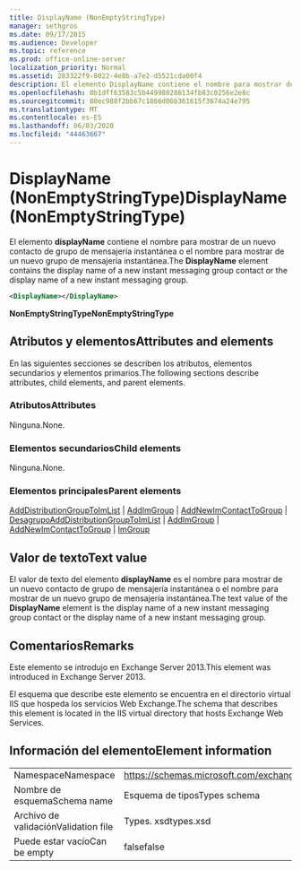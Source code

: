 ```yaml
---
title: DisplayName (NonEmptyStringType)
manager: sethgros
ms.date: 09/17/2015
ms.audience: Developer
ms.topic: reference
ms.prod: office-online-server
localization_priority: Normal
ms.assetid: 283322f9-8022-4e8b-a7e2-d5521cda00f4
description: El elemento DisplayName contiene el nombre para mostrar de un nuevo contacto de grupo de mensajería instantánea o el nombre para mostrar de un nuevo grupo de mensajería instantánea.
ms.openlocfilehash: 0b1dff63583c5b449980288134fb83c0256e2e8c
ms.sourcegitcommit: 88ec988f2bb67c1866d06b361615f3674a24e795
ms.translationtype: MT
ms.contentlocale: es-ES
ms.lasthandoff: 06/03/2020
ms.locfileid: "44463667"
---
```

# <a name="displayname-nonemptystringtype"></a><span data-ttu-id="69633-103">DisplayName (NonEmptyStringType)</span><span class="sxs-lookup"><span data-stu-id="69633-103">DisplayName (NonEmptyStringType)</span></span>

<span data-ttu-id="69633-104">El elemento **displayName** contiene el nombre para mostrar de un nuevo contacto de grupo de mensajería instantánea o el nombre para mostrar de un nuevo grupo de mensajería instantánea.</span><span class="sxs-lookup"><span data-stu-id="69633-104">The **DisplayName** element contains the display name of a new instant messaging group contact or the display name of a new instant messaging group.</span></span> 
  
```XML
<DisplayName></DisplayName>
```

 <span data-ttu-id="69633-105">**NonEmptyStringType**</span><span class="sxs-lookup"><span data-stu-id="69633-105">**NonEmptyStringType**</span></span>
## <a name="attributes-and-elements"></a><span data-ttu-id="69633-106">Atributos y elementos</span><span class="sxs-lookup"><span data-stu-id="69633-106">Attributes and elements</span></span>

<span data-ttu-id="69633-107">En las siguientes secciones se describen los atributos, elementos secundarios y elementos primarios.</span><span class="sxs-lookup"><span data-stu-id="69633-107">The following sections describe attributes, child elements, and parent elements.</span></span>
  
### <a name="attributes"></a><span data-ttu-id="69633-108">Atributos</span><span class="sxs-lookup"><span data-stu-id="69633-108">Attributes</span></span>

<span data-ttu-id="69633-109">Ninguna.</span><span class="sxs-lookup"><span data-stu-id="69633-109">None.</span></span>
  
### <a name="child-elements"></a><span data-ttu-id="69633-110">Elementos secundarios</span><span class="sxs-lookup"><span data-stu-id="69633-110">Child elements</span></span>

<span data-ttu-id="69633-111">Ninguna.</span><span class="sxs-lookup"><span data-stu-id="69633-111">None.</span></span>
  
### <a name="parent-elements"></a><span data-ttu-id="69633-112">Elementos principales</span><span class="sxs-lookup"><span data-stu-id="69633-112">Parent elements</span></span>

<span data-ttu-id="69633-113">[AddDistributionGroupToImList](adddistributiongrouptoimlist.md)  |  [AddImGroup](addimgroup.md)  |  [AddNewImContactToGroup](addnewimcontacttogroup.md)  |  [Desagrupo](imgroup.md)</span><span class="sxs-lookup"><span data-stu-id="69633-113">[AddDistributionGroupToImList](adddistributiongrouptoimlist.md) | [AddImGroup](addimgroup.md) | [AddNewImContactToGroup](addnewimcontacttogroup.md) | [ImGroup](imgroup.md)</span></span>
  
## <a name="text-value"></a><span data-ttu-id="69633-114">Valor de texto</span><span class="sxs-lookup"><span data-stu-id="69633-114">Text value</span></span>

<span data-ttu-id="69633-115">El valor de texto del elemento **displayName** es el nombre para mostrar de un nuevo contacto de grupo de mensajería instantánea o el nombre para mostrar de un nuevo grupo de mensajería instantánea.</span><span class="sxs-lookup"><span data-stu-id="69633-115">The text value of the **DisplayName** element is the display name of a new instant messaging group contact or the display name of a new instant messaging group.</span></span> 
  
## <a name="remarks"></a><span data-ttu-id="69633-116">Comentarios</span><span class="sxs-lookup"><span data-stu-id="69633-116">Remarks</span></span>

<span data-ttu-id="69633-117">Este elemento se introdujo en Exchange Server 2013.</span><span class="sxs-lookup"><span data-stu-id="69633-117">This element was introduced in Exchange Server 2013.</span></span>
  
<span data-ttu-id="69633-118">El esquema que describe este elemento se encuentra en el directorio virtual IIS que hospeda los servicios Web Exchange.</span><span class="sxs-lookup"><span data-stu-id="69633-118">The schema that describes this element is located in the IIS virtual directory that hosts Exchange Web Services.</span></span>
  
## <a name="element-information"></a><span data-ttu-id="69633-119">Información del elemento</span><span class="sxs-lookup"><span data-stu-id="69633-119">Element information</span></span>

|||
|:-----|:-----|
|<span data-ttu-id="69633-120">Namespace</span><span class="sxs-lookup"><span data-stu-id="69633-120">Namespace</span></span>  <br/> |https://schemas.microsoft.com/exchange/services/2006/types  <br/> |
|<span data-ttu-id="69633-121">Nombre de esquema</span><span class="sxs-lookup"><span data-stu-id="69633-121">Schema name</span></span>  <br/> |<span data-ttu-id="69633-122">Esquema de tipos</span><span class="sxs-lookup"><span data-stu-id="69633-122">Types schema</span></span>  <br/> |
|<span data-ttu-id="69633-123">Archivo de validación</span><span class="sxs-lookup"><span data-stu-id="69633-123">Validation file</span></span>  <br/> |<span data-ttu-id="69633-124">Types. xsd</span><span class="sxs-lookup"><span data-stu-id="69633-124">types.xsd</span></span>  <br/> |
|<span data-ttu-id="69633-125">Puede estar vacío</span><span class="sxs-lookup"><span data-stu-id="69633-125">Can be empty</span></span>  <br/> |<span data-ttu-id="69633-126">false</span><span class="sxs-lookup"><span data-stu-id="69633-126">false</span></span>  <br/> |
   

